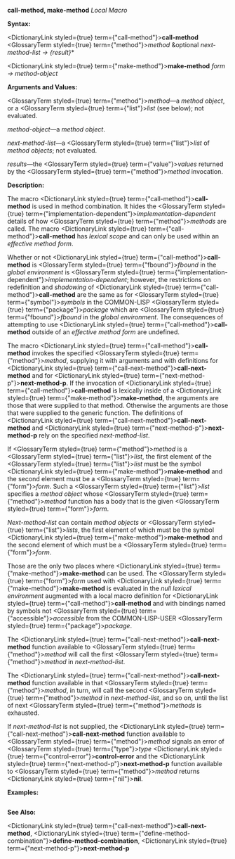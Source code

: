 **call-method, make-method** *Local Macro* 



**Syntax:** 



<DictionaryLink styled={true} term={"call-method"}><b>call-method</b></DictionaryLink> <GlossaryTerm styled={true} term={"method"}><i>method</i></GlossaryTerm> &amp;optional *next-method-list → \{result\}*\* 



<DictionaryLink styled={true} term={"make-method"}><b>make-method</b></DictionaryLink> *form → method-object* 



**Arguments and Values:** 



<GlossaryTerm styled={true} term={"method"}><i>method</i></GlossaryTerm>—a *method object*, or a <GlossaryTerm styled={true} term={"list"}><i>list</i></GlossaryTerm> (see below); not evaluated. 



*method-object*—a *method object*. 



*next-method-list*—a <GlossaryTerm styled={true} term={"list"}><i>list</i></GlossaryTerm> of *method objects*; not evaluated. 



*results*—the <GlossaryTerm styled={true} term={"value"}><i>values</i></GlossaryTerm> returned by the <GlossaryTerm styled={true} term={"method"}><i>method</i></GlossaryTerm> invocation. 



**Description:** 



The macro <DictionaryLink styled={true} term={"call-method"}><b>call-method</b></DictionaryLink> is used in method combination. It hides the <GlossaryTerm styled={true} term={"implementation-dependent"}><i>implementation-dependent</i></GlossaryTerm> details of how <GlossaryTerm styled={true} term={"method"}><i>methods</i></GlossaryTerm> are called. The macro <DictionaryLink styled={true} term={"call-method"}><b>call-method</b></DictionaryLink> has *lexical scope* and can only be used within an *effective method form*. 



Whether or not <DictionaryLink styled={true} term={"call-method"}><b>call-method</b></DictionaryLink> is <GlossaryTerm styled={true} term={"fbound"}><i>fbound</i></GlossaryTerm> in the *global environment* is <GlossaryTerm styled={true} term={"implementation-dependent"}><i>implementation-dependent</i></GlossaryTerm>; however, the restrictions on redefinition and *shadowing* of <DictionaryLink styled={true} term={"call-method"}><b>call-method</b></DictionaryLink> are the same as for <GlossaryTerm styled={true} term={"symbol"}><i>symbols</i></GlossaryTerm> in the COMMON-LISP <GlossaryTerm styled={true} term={"package"}><i>package</i></GlossaryTerm> which are <GlossaryTerm styled={true} term={"fbound"}><i>fbound</i></GlossaryTerm> in the *global environment*. The consequences of attempting to use <DictionaryLink styled={true} term={"call-method"}><b>call-method</b></DictionaryLink> outside of an *effective method form* are undefined. 



The macro <DictionaryLink styled={true} term={"call-method"}><b>call-method</b></DictionaryLink> invokes the specified <GlossaryTerm styled={true} term={"method"}><i>method</i></GlossaryTerm>, supplying it with arguments and with definitions for <DictionaryLink styled={true} term={"call-next-method"}><b>call-next-method</b></DictionaryLink> and for <DictionaryLink styled={true} term={"next-method-p"}><b>next-method-p</b></DictionaryLink>. If the invocation of <DictionaryLink styled={true} term={"call-method"}><b>call-method</b></DictionaryLink> is lexically inside of a <DictionaryLink styled={true} term={"make-method"}><b>make-method</b></DictionaryLink>, the arguments are those that were supplied to that method. Otherwise the arguments are those that were supplied to the generic function. The definitions of <DictionaryLink styled={true} term={"call-next-method"}><b>call-next-method</b></DictionaryLink> and <DictionaryLink styled={true} term={"next-method-p"}><b>next-method-p</b></DictionaryLink> rely on the specified *next-method-list*. 



If <GlossaryTerm styled={true} term={"method"}><i>method</i></GlossaryTerm> is a <GlossaryTerm styled={true} term={"list"}><i>list</i></GlossaryTerm>, the first element of the <GlossaryTerm styled={true} term={"list"}><i>list</i></GlossaryTerm> must be the symbol <DictionaryLink styled={true} term={"make-method"}><b>make-method</b></DictionaryLink> and the second element must be a <GlossaryTerm styled={true} term={"form"}><i>form</i></GlossaryTerm>. Such a <GlossaryTerm styled={true} term={"list"}><i>list</i></GlossaryTerm> specifies a *method object* whose <GlossaryTerm styled={true} term={"method"}><i>method</i></GlossaryTerm> function has a body that is the given <GlossaryTerm styled={true} term={"form"}><i>form</i></GlossaryTerm>. 



*Next-method-list* can contain *method objects* or <GlossaryTerm styled={true} term={"list"}><i>lists</i></GlossaryTerm>, the first element of which must be the symbol <DictionaryLink styled={true} term={"make-method"}><b>make-method</b></DictionaryLink> and the second element of which must be a <GlossaryTerm styled={true} term={"form"}><i>form</i></GlossaryTerm>. 



Those are the only two places where <DictionaryLink styled={true} term={"make-method"}><b>make-method</b></DictionaryLink> can be used. The <GlossaryTerm styled={true} term={"form"}><i>form</i></GlossaryTerm> used with <DictionaryLink styled={true} term={"make-method"}><b>make-method</b></DictionaryLink> is evaluated in the *null lexical environment* augmented with a local macro definition for <DictionaryLink styled={true} term={"call-method"}><b>call-method</b></DictionaryLink> and with bindings named by symbols not <GlossaryTerm styled={true} term={"accessible"}><i>accessible</i></GlossaryTerm> from the COMMON-LISP-USER <GlossaryTerm styled={true} term={"package"}><i>package</i></GlossaryTerm>. 



The <DictionaryLink styled={true} term={"call-next-method"}><b>call-next-method</b></DictionaryLink> function available to <GlossaryTerm styled={true} term={"method"}><i>method</i></GlossaryTerm> will call the first <GlossaryTerm styled={true} term={"method"}><i>method</i></GlossaryTerm> in *next-method-list*. 



 



 



The <DictionaryLink styled={true} term={"call-next-method"}><b>call-next-method</b></DictionaryLink> function available in that <GlossaryTerm styled={true} term={"method"}><i>method</i></GlossaryTerm>, in turn, will call the second <GlossaryTerm styled={true} term={"method"}><i>method</i></GlossaryTerm> in *next-method-list*, and so on, until the list of next <GlossaryTerm styled={true} term={"method"}><i>methods</i></GlossaryTerm> is exhausted. 



If *next-method-list* is not supplied, the <DictionaryLink styled={true} term={"call-next-method"}><b>call-next-method</b></DictionaryLink> function available to <GlossaryTerm styled={true} term={"method"}><i>method</i></GlossaryTerm> signals an error of <GlossaryTerm styled={true} term={"type"}><i>type</i></GlossaryTerm> <DictionaryLink styled={true} term={"control-error"}><b>control-error</b></DictionaryLink> and the <DictionaryLink styled={true} term={"next-method-p"}><b>next-method-p</b></DictionaryLink> function available to <GlossaryTerm styled={true} term={"method"}><i>method</i></GlossaryTerm> returns <DictionaryLink styled={true} term={"nil"}><b>nil</b></DictionaryLink>. 



**Examples:**
```lisp


```
**See Also:** 



<DictionaryLink styled={true} term={"call-next-method"}><b>call-next-method</b></DictionaryLink>, <DictionaryLink styled={true} term={"define-method-combination"}><b>define-method-combination</b></DictionaryLink>, <DictionaryLink styled={true} term={"next-method-p"}><b>next-method-p</b></DictionaryLink> 



